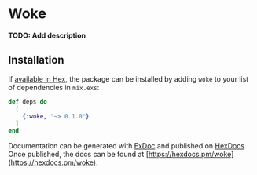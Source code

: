 # Woke

**TODO: Add description**

## Installation

If [available in Hex](https://hex.pm/docs/publish), the package can be installed
by adding `woke` to your list of dependencies in `mix.exs`:

```elixir
def deps do
  [
    {:woke, "~> 0.1.0"}
  ]
end
```

Documentation can be generated with [ExDoc](https://github.com/elixir-lang/ex_doc)
and published on [HexDocs](https://hexdocs.pm). Once published, the docs can
be found at [https://hexdocs.pm/woke](https://hexdocs.pm/woke).

